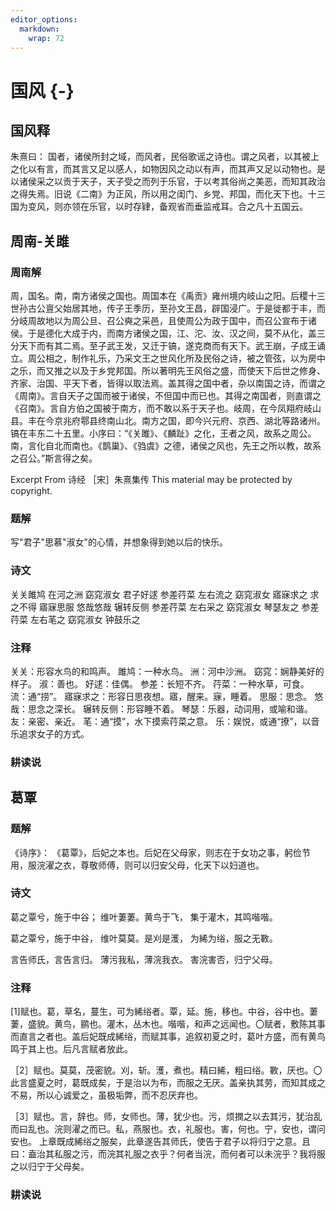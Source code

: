 ```yaml
---
editor_options:
  markdown:
    wrap: 72
---
```

# 国风 {-}

## 国风释
朱熹曰：
国者，诸侯所封之域，而风者，民俗歌谣之诗也。谓之风者，以其被上之化以有言，而其言又足以感人，如物因风之动以有声，而其声又足以动物也。是以诸侯采之以贡于天子，天子受之而列于乐官，于以考其俗尚之美恶，而知其政治之得失焉。旧说《二南》为正风，所以用之闺门、乡党、邦国，而化天下也。十三国为变风，则亦领在乐官，以时存肄，备观省而垂监戒耳。合之凡十五国云。

## 周南-关雎

### 周南解
周，国名。南，南方诸侯之国也。周国本在《禹贡》雍州境内岐山之阳。后稷十三世孙古公亶父始居其地，传子王季历，至孙文王昌，辟国浸广。于是徙都于丰，而分岐周故地以为周公旦、召公奭之采邑，且使周公为政于国中，而召公宣布于诸侯。于是德化大成于内，而南方诸侯之国，江、沱、汝、汉之间，莫不从化，盖三分天下而有其二焉。至子武王发，又迁于镐，遂克商而有天下。武王崩，子成王诵立。周公相之，制作礼乐，乃采文王之世风化所及民俗之诗，被之管弦，以为房中之乐，而又推之以及于乡党邦国。所以著明先王风俗之盛，而使天下后世之修身、齐家、治国、平天下者，皆得以取法焉。盖其得之国中者，杂以南国之诗，而谓之《周南》。言自天子之国而被于诸侯，不但国中而已也。其得之南国者，则直谓之《召南》。言自方伯之国被于南方，而不敢以系于天子也。岐周，在今凤翔府岐山县。丰在今京兆府鄠县终南山北。南方之国，即今兴元府、京西、湖北等路诸州。镐在丰东二十五里。小序曰：“《关雎》、《麟趾》之化，王者之风，故系之周公。南，言化自北而南也。《鹊巢》、《驺虞》之德，诸侯之风也，先王之所以教，故系之召公。”斯言得之矣。

Excerpt From
诗经
［宋］朱熹集传
This material may be protected by copyright.

### 题解

写"君子"思慕"淑女"的心情，并想象得到她以后的快乐。

### 诗文

关关雎鸠 在河之洲
窈窕淑女 君子好逑
参差荇菜 左右流之
窈窕淑女 寤寐求之
求之不得 寤寐思服
悠哉悠哉 辗转反侧
参差荇菜 左右采之
窈窕淑女 琴瑟友之
参差荇菜 左右芼之
窈窕淑女 钟鼓乐之

### 注释
关关：形容水鸟的和鸣声。 雎鸠：一种水鸟。 洲：河中沙洲。
窈窕：娴静美好的样子。 淑：善也。 好逑：佳偶。
参差：长短不齐。 荇菜：一种水草，可食。
流：通“捞”。
寤寐求之：形容日思夜想。寤，醒来。寐，睡着。
思服：思念。
悠哉：思念之深长。 辗转反侧：形容睡不着。
琴瑟：乐器，动词用，或喻和谐。 友：亲密、亲近。
芼：通“摸”，水下摸索荇菜之意。
乐：娱悦，或通“撩”，以音乐追求女子的方式。

### 耕读说



## 葛覃

### 题解
《诗序》：
《葛覃》，后妃之本也。后妃在父母家，则志在于女功之事，躬俭节用，服浣濯之衣，尊敬师傅，则可以归安父母，化天下以妇道也。

### 诗文
葛之覃兮，施于中谷；
维叶萋萋。黄鸟于飞，
集于灌木，其鸣喈喈。


葛之覃兮，施于中谷，
维叶莫莫。是刈是濩，
为絺为绤，服之无斁。


言告师氏，言告言归。
薄污我私，薄浣我衣。
害浣害否，归宁父母。

### 注释
[1]赋也。葛，草名，蔓生，可为絺绤者。覃，延。施，移也。中谷，谷中也。萋萋，盛貌。黄鸟，鹂也。灌木，丛木也。喈喈，和声之远闻也。〇赋者，敷陈其事而直言之者也。盖后妃既成絺绤，而赋其事，追叙初夏之时，葛叶方盛，而有黄鸟鸣于其上也。后凡言赋者放此。

［2］赋也。莫莫，茂密貌。刈，斩。濩，煮也。精曰絺，粗曰绤。斁，厌也。〇此言盛夏之时，葛既成矣，于是治以为布，而服之无厌。盖亲执其劳，而知其成之不易，所以心诚爱之，虽极垢弊，而不忍厌弃也。

［3］赋也。言，辞也。师，女师也。薄，犹少也。污，烦撋之以去其污，犹治乱而曰乱也。浣则濯之而已。私，燕服也。衣，礼服也。害，何也。宁，安也，谓问安也。
上章既成絺绤之服矣，此章遂告其师氏，使告于君子以将归宁之意。且曰：盍治其私服之污，而浣其礼服之衣乎？何者当浣，而何者可以未浣乎？我将服之以归宁于父母矣。

### 耕读说

    
